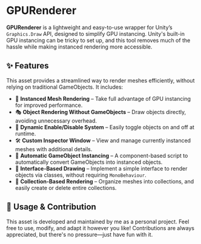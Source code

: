 # **GPURenderer**  

**GPURenderer** is a lightweight and easy-to-use wrapper for Unity’s `Graphics.Draw` API, designed to simplify GPU instancing. Unity's built-in GPU instancing can be tricky to set up, and this tool removes much of the hassle while making instanced rendering more accessible.  

## ✨ **Features**  
This asset provides a streamlined way to render meshes efficiently, without relying on traditional GameObjects. It includes:  

- 🚀 **Instanced Mesh Rendering** – Take full advantage of GPU instancing for improved performance.  
- 🎭 **Object Rendering Without GameObjects** – Draw objects directly, avoiding unnecessary overhead.  
- 🔄 **Dynamic Enable/Disable System** – Easily toggle objects on and off at runtime.  
- 🛠 **Custom Inspector Window** – View and manage currently instanced meshes with additional details.  
- 📜 **Automatic GameObject Instancing** – A component-based script to automatically convert GameObjects into instanced objects.  
- 🔌 **Interface-Based Drawing** – Implement a simple interface to render objects via classes, without requiring `MonoBehaviour`.  
- 📂 **Collection-Based Rendering** – Organize meshes into collections, and easily create or delete entire collections.  

## 🔧 **Usage & Contribution**  
This asset is developed and maintained by me as a personal project. Feel free to use, modify, and adapt it however you like! Contributions are always appreciated, but there's no pressure—just have fun with it.  
